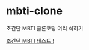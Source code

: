 # mbti-clone
초간단 MBTI 클론코딩 머리 식히기

<a href="https://yoohyeok.github.io/mbti-clone" target="_blank">초간단 MBTI 테스트 !</a>
